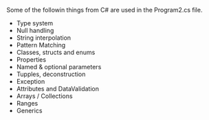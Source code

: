 Some of the followin things from C# are used in the Program2.cs file.

<ul>
<li>Type system</li>
<li>Null handling</li>
<li>String interpolation</li>
<li>Pattern Matching</li>
<li>Classes, structs and enums</li>
<li>Properties</li>
<li>Named & optional parameters</li>
<li>Tupples, deconstruction</li>
<li>Exception</li>
<li>Attributes and DataValidation</li>
<li>Arrays / Collections</li>
<li>Ranges</li>
<li>Generics</li>
</ul>
